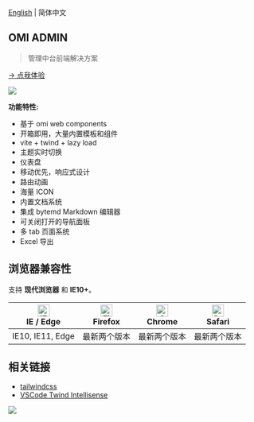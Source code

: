 [English](./README.md) | 简体中文 

## OMI ADMIN

> 管理中台前端解决方案

[→ 点我体验](https://tencent.github.io/omi/packages/admin/dist/index.html)


![](https://wx.gtimg.com/resource/feuploader/202108/2f3c189cea290c6851f537d65688d1ea_2734x1586.png)


**功能特性:**

* 基于 omi web components
* 开箱即用，大量内置模板和组件
* vite + twind + lazy load
* 主题实时切换
* 仪表盘
* 移动优先，响应式设计
* 路由动画
* 海量 ICON 
* 内置文档系统
* 集成 bytemd Markdown 编辑器
* 可关闭打开的导航面板
* 多 tab 页面系统
* Excel 导出


## 浏览器兼容性

支持 **现代浏览器** 和 **IE10+**。

| [<img src="https://raw.githubusercontent.com/alrra/browser-logos/master/src/edge/edge_48x48.png" alt="IE / Edge" width="24px" height="24px" />](https://godban.github.io/browsers-support-badges/)</br>IE / Edge | [<img src="https://raw.githubusercontent.com/alrra/browser-logos/master/src/firefox/firefox_48x48.png" alt="Firefox" width="24px" height="24px" />](https://godban.github.io/browsers-support-badges/)</br>Firefox | [<img src="https://raw.githubusercontent.com/alrra/browser-logos/master/src/chrome/chrome_48x48.png" alt="Chrome" width="24px" height="24px" />](https://godban.github.io/browsers-support-badges/)</br>Chrome | [<img src="https://raw.githubusercontent.com/alrra/browser-logos/master/src/safari/safari_48x48.png" alt="Safari" width="24px" height="24px" />](https://godban.github.io/browsers-support-badges/)</br>Safari |
| --------- | --------- | --------- | --------- |
| IE10, IE11, Edge | 最新两个版本 | 最新两个版本| 最新两个版本 |

## 相关链接

* [tailwindcss](https://tailwindcss.com/docs/container)
* [VSCode Twind Intellisense](https://marketplace.visualstudio.com/items?itemName=sastan.twind-intellisense)

![](https://raw.githubusercontent.com/tw-in-js/vscode-twind-intellisense/main/assets/demo.gif)

